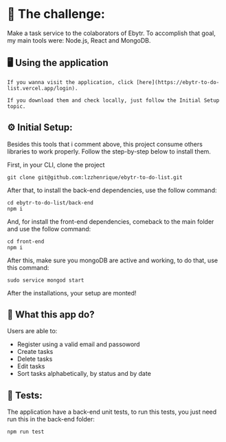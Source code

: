 

# 🎯 The challenge:

  Make a task service to the colaborators of Ebytr.
  To accomplish that goal, my main tools were: Node.js, React and MongoDB.

## 🖥️ Using the application

    If you wanna visit the application, click [here](https://ebytr-to-do-list.vercel.app/login).
    
    If you download them and check locally, just follow the Initial Setup topic.

## ⚙️ Initial Setup:
  Besides this tools that i comment above, this project consume others libraries to work properly. Follow the step-by-step below to install them.

  First, in your CLI, clone the project
  ```
  git clone git@github.com:lzzhenrique/ebytr-to-do-list.git
  ```
  After that, to install the back-end dependencies, use the follow command:
  ```
  cd ebytr-to-do-list/back-end
  npm i
  ```
  And, for install the front-end dependencies, comeback to the main folder and use the follow command:
  ```
  cd front-end
  npm i
  ```
  After this, make sure you mongoDB are active and working, to do that, use this command: 
  ```
  sudo service mongod start
  ```

  After the installations, your setup are monted!

## 📘  What this app do?

Users are able to:
  - Register using a valid email and passoword
  - Create tasks
  - Delete tasks
  - Edit tasks
  - Sort tasks alphabetically, by status and by date

## 🧪 Tests:
The application have a back-end unit tests, to run this tests, you just need run this in the back-end folder:
```
npm run test
```